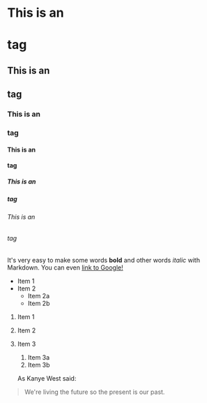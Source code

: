 # This is an <h1> tag
## This is an <h2> tag
### This is an <h3> tag
#### This is an <h4> tag
##### This is an <h5> tag
###### This is an <h6> tag

It's very easy to make some words **bold** and other words *italic* with Markdown. 
You can even [link to Google!](http://google.com)

* Item 1
* Item 2
   * Item 2a
   * Item 2b
  
1. Item 1
1. Item 2
1. Item 3
   1. Item 3a
   1. Item 3b 
   
   As Kanye West said:

> We're living the future so
> the present is our past.